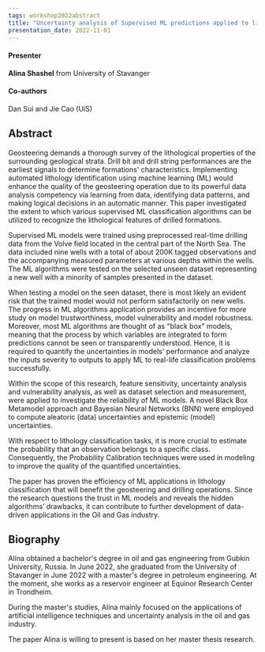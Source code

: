 ```yaml
---
tags: workshop2022abstract
title: "Uncertainty analysis of Supervised ML predictions applied to lithology classification in Geosteering (Alina Shashel, University of Stavanger)"
presentation_date: 2022-11-01
---
```

#### Presenter
**Alina Shashel** from University of Stavanger
#### Co-authors
Dan Sui and Jie Cao (UiS)
## Abstract
Geosteering demands a thorough survey of the lithological properties of the surrounding geological strata. Drill bit and drill string performances are the earliest signals to determine formations' characteristics. Implementing automated lithology identification using machine learning (ML) would enhance the quality of the geosteering operation due to its powerful data analysis competency via learning from data, identifying data patterns, and making logical decisions in an automatic manner. This paper investigated the extent to which various supervised ML classification algorithms can be utilized to recognize the lithological features of drilled formations.



Supervised ML models were trained using preprocessed real-time drilling data from the Volve field located in the central part of the North Sea. The data included nine wells with a total of about 200K tagged observations and the accompanying measured parameters at various depths within the wells. The ML algorithms were tested on the selected unseen dataset representing a new well with a minority of samples presented in the dataset.



When testing a model on the seen dataset, there is most likely an evident risk that the trained model would not perform satisfactorily on new wells. The progress in ML algorithms application provides an incentive for more study on model trustworthiness, model vulnerability and model robustness. Moreover, most ML algorithms are thought of as "black box" models, meaning that the process by which variables are integrated to form predictions cannot be seen or transparently understood. Hence, it is required to quantify the uncertainties in models' performance and analyze the inputs severity to outputs to apply ML to real-life classification problems successfully.



Within the scope of this research, feature sensitivity, uncertainty analysis and vulnerability analysis, as well as dataset selection and measurement, were applied to investigate the reliability of ML models. A novel Black Box Metamodel approach and Bayesian Neural Networks (BNN) were employed to compute aleatoric (data) uncertainties and epistemic (model) uncertainties.



With respect to lithology classification tasks, it is more crucial to estimate the probability that an observation belongs to a specific class. Consequently, the Probability Calibration techniques were used in modeling to improve the quality of the quantified uncertainties.

The paper has proven the efficiency of ML applications in lithology classification that will benefit the geosteering and drilling operations. Since the research questions the trust in ML models and reveals the hidden algorithms’ drawbacks, it can contribute to further development of data-driven applications in the Oil and Gas industry.


## Biography
Alina obtained a bachelor's degree in oil and gas engineering from Gubkin University, Russia. In June 2022, she graduated from the University of Stavanger in June 2022 with a master's degree in petroleum engineering. At the moment, she works as a reservoir engineer at Equinor Research Center in Trondheim. 

During the master's studies, Alina mainly focused on the applications of artificial intelligence techniques and uncertainty analysis in the oil and gas industry. 

The paper Alina is willing to present is based on her master thesis research.